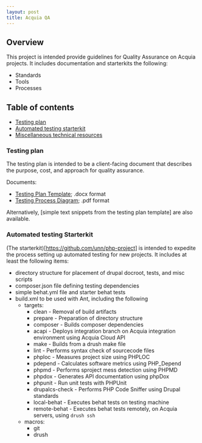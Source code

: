 ```yaml
---
layout: post
title: Acquia QA
---
```


## Overview

This project is intended provide guidelines for Quality Assurance on Acquia projects. It includes documentation and starterkits the following:
* Standards
* Tools
* Processes

## Table of contents
* [Testing plan](#testing-plan)
* [Automated testing starterkit](#starterkit)
* [Miscellaneous technical resources](http://unn.github.io/acquiaqa/2014-03-28-interesting-code.md)

### <a name="testing-plan"></a>Testing plan

The testing plan is intended to be a client-facing document that describes the purpose, cost, and approach for quality assurance.

Documents:

* [Testing Plan Template](http://unn.github.io/acquiaqa/files//AcquiaTestingPlanTemplate.docx); .docx format
* [Testing Process Diagram](http://unn.github.io/acquiaqa/files//TestingWorkflowDiagram.pdf); .pdf format

Alternatively, [simple text snippets from the testing plan template] are also available.

### <a name="starterkit"></a>Automated testing Starterkit

(The starterkit)[https://github.com/unn/php-project] is intended to expedite the process setting up automated testing for new projects. It includes at least the following items:

* directory structure for placement of drupal docroot, tests, and misc scripts
* composer.json file defining testing dependencies
* simple behat.yml file and starter behat tests
* build.xml to be used with Ant, including the following
    * targets:
        * clean - Removal of build artifacts
        * prepare - Preparation of directory structure
        * composer - Builds composer dependencies
        * acapi - Deploys integration branch on Acquia integration environment using Acquia Cloud API
        * make - Builds from a drush make file
        * lint - Performs syntax check of sourcecode files
        * phploc - Measures project size using PHPLOC
        * pdepend - Calculates software metrics using PHP_Depend
        * phpmd - Performs sproject mess detection using PHPMD
        * phpdox - Generates API documentation using phpDox
        * phpunit - Run unit tests with PHPUnit
        * drupalcs-check - Performs PHP Code Sniffer using Drupal standards
        * local-behat - Executes behat tests on testing machine
        * remote-behat - Executes behat tests remotely, on Acquia servers, using `drush ssh`
    * macros:
        * git
        * drush
